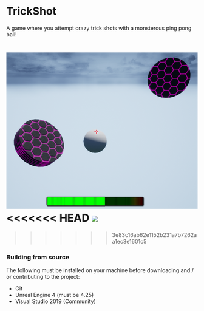 # TrickShot
A game where you attempt crazy trick shots with a monsterous ping pong ball!

![](GamePics/GamePic.png)
<<<<<<< HEAD
![](GamePlay.gif)
=======
>>>>>>> 3e83c16ab62e1152b231a7b7262aa1ec3e1601c5

### Building from source
The following must be installed on your machine before downloading and / or contributing to the project:

* Git
* Unreal Engine 4 (must be 4.25)
* Visual Studio 2019 (Community)
